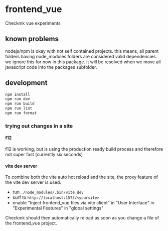 # frontend_vue

Checkmk vue experiments

## known problems

nodejs/npm is okay with not self contained projects. this means, all parent
folders having node_modules folders are considered valid dependencies. we ignore
this for now in this package. it will be resolved when we move all javascript
code into the packages subfolder.

## development

```sh
npm install
npm run dev
npm run build
npm run lint
npm run format
```

### trying out changes in a site

#### f12

f12 is working, but is using the production ready build process and therefore not
super fast (currently six seconds)

#### vite dev server

To combine both the vite auto hot reload and the site, the proxy feature of the
vite dev server is used.

* run `./node_modules/.bin/vite dev`
* surf to `http://localhost:1573/<yoursite>`
* enable "Inject frontend_vue files via vite client" in "User Interface"
  in "Experimental Features" in "global settings"

Checkmk should then automatically reload as soon as you change a file of the
frontend_vue project.
